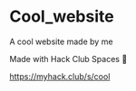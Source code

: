 # Cool_website

A cool website made by me

Made with Hack Club Spaces 💖

https://myhack.club/s/cool

